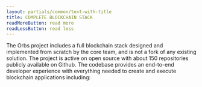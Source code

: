 ```yaml
---
layout: partials/common/text-with-title
title: COMPLETE BLOCKCHAIN STACK
readMoreButton: read more
readLessButton: read less
---
```


The Orbs project includes a full blockchain stack designed and implemented from scratch by the core team, and is not a fork of any existing solution. The project is active on open source with about 150 repositories publicly available on Github. The codebase provides an end-to-end developer experience with everything needed to create and execute blockchain applications including:
